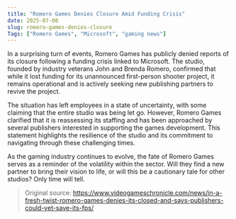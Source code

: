 ```yaml
---
title: "Romero Games Denies Closure Amid Funding Crisis"
date: 2025-07-08
slug: romero-games-denies-closure
Tags: ["Romero Games", "Microsoft", "gaming news"]
---
```

In a surprising turn of events, Romero Games has publicly denied reports of its closure following a funding crisis linked to Microsoft. The studio, founded by industry veterans John and Brenda Romero, confirmed that while it lost funding for its unannounced first-person shooter project, it remains operational and is actively seeking new publishing partners to revive the project.

The situation has left employees in a state of uncertainty, with some claiming that the entire studio was being let go. However, Romero Games clarified that it is reassessing its staffing and has been approached by several publishers interested in supporting the games development. This statement highlights the resilience of the studio and its commitment to navigating through these challenging times.

As the gaming industry continues to evolve, the fate of Romero Games serves as a reminder of the volatility within the sector. Will they find a new partner to bring their vision to life, or will this be a cautionary tale for other studios? Only time will tell.
> Original source: https://www.videogameschronicle.com/news/in-a-fresh-twist-romero-games-denies-its-closed-and-says-publishers-could-yet-save-its-fps/